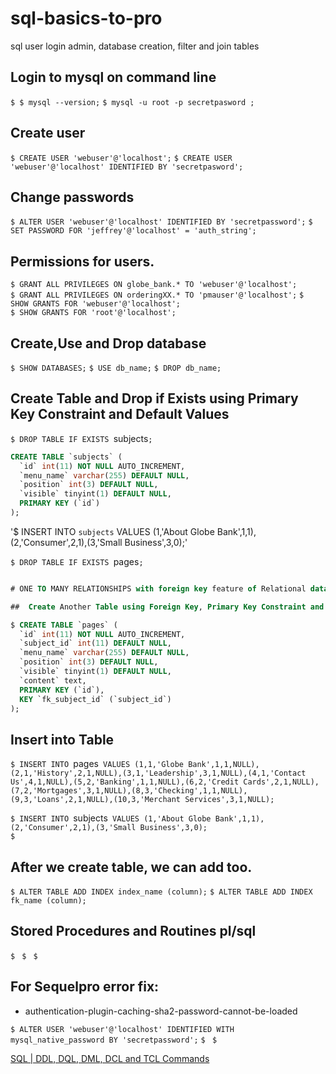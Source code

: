 # sql-basics-to-pro
sql user login admin, database creation, filter and join tables

## Login to mysql on command line
`$ $ mysql --version;`
`$ mysql -u root -p secretpasword ;`

## Create user
`$ CREATE USER 'webuser'@'localhost';`
`$ CREATE USER 'webuser'@'localhost' IDENTIFIED BY 'secretpasword';`

## Change passwords
`$ ALTER USER 'webuser'@'localhost' IDENTIFIED BY 'secretpassword';`
`$ SET PASSWORD FOR 'jeffrey'@'localhost' = 'auth_string';`

## Permissions for users.   
```$ GRANT ALL PRIVILEGES ON globe_bank.* TO 'webuser'@'localhost';```  
```$ GRANT ALL PRIVILEGES ON orderingXX.* TO 'pmauser'@'localhost';```
`$ SHOW GRANTS FOR 'webuser'@'localhost';`   
`$ SHOW GRANTS FOR 'root'@'localhost';`  

##  Create,Use and Drop database

`$ SHOW DATABASES;`
`$ USE db_name;`
`$ DROP db_name;`


##  Create Table and Drop if Exists using Primary Key Constraint and Default Values

`$ DROP TABLE IF EXISTS `subjects`;`

```sql
CREATE TABLE `subjects` (
  `id` int(11) NOT NULL AUTO_INCREMENT,
  `menu_name` varchar(255) DEFAULT NULL,
  `position` int(3) DEFAULT NULL,
  `visible` tinyint(1) DEFAULT NULL,
  PRIMARY KEY (`id`)
);
```
'$ INSERT INTO `subjects` VALUES (1,'About Globe Bank',1,1),(2,'Consumer',2,1),(3,'Small Business',3,0);'

`$ DROP TABLE IF EXISTS `pages`;`
```sql  

# ONE TO MANY RELATIONSHIPS with foreign key feature of Relational database

##  Create Another Table using Foreign Key, Primary Key Constraint and Default Values

$ CREATE TABLE `pages` (
  `id` int(11) NOT NULL AUTO_INCREMENT,
  `subject_id` int(11) DEFAULT NULL,
  `menu_name` varchar(255) DEFAULT NULL,
  `position` int(3) DEFAULT NULL,
  `visible` tinyint(1) DEFAULT NULL,
  `content` text,
  PRIMARY KEY (`id`),
  KEY `fk_subject_id` (`subject_id`)
);
```
##  Insert into Table  

`$ INSERT INTO `pages` VALUES (1,1,'Globe Bank',1,1,NULL),(2,1,'History',2,1,NULL),(3,1,'Leadership',3,1,NULL),(4,1,'Contact Us',4,1,NULL),(5,2,'Banking',1,1,NULL),(6,2,'Credit Cards',2,1,NULL),(7,2,'Mortgages',3,1,NULL),(8,3,'Checking',1,1,NULL),(9,3,'Loans',2,1,NULL),(10,3,'Merchant Services',3,1,NULL);` 

`$ INSERT INTO `subjects` VALUES (1,'About Globe Bank',1,1),(2,'Consumer',2,1),(3,'Small Business',3,0);`  
`$ `

##  After we create table, we can add too.


`$ ALTER TABLE ADD INDEX index_name (column);`
`$ ALTER TABLE ADD INDEX fk_name (column);`


##  Stored Procedures and Routines pl/sql

`$ `
`$ `
`$ `

##  For Sequelpro error fix: 
- authentication-plugin-caching-sha2-password-cannot-be-loaded 

`$ ALTER USER 'webuser'@'localhost' IDENTIFIED WITH mysql_native_password BY 'secretpassword';`
`$ `
`$ `

[SQL | DDL, DQL, DML, DCL and TCL Commands](https://www.geeksforgeeks.org/sql-ddl-dql-dml-dcl-tcl-commands/)
